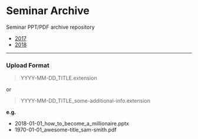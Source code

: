 # Seminar Archive

Seminar PPT/PDF archive repository

- [2017](./2017/)
- [2018](./2018/)

---

### Upload Format

> YYYY-MM-DD_TITLE.extension

or

> YYYY-MM-DD_TITLE_some-additional-info.extension

__e.g.__

- 2018-01-01_how_to_become_a_millionaire.pptx
- 1970-01-01_awesome-title_sam-smith.pdf
